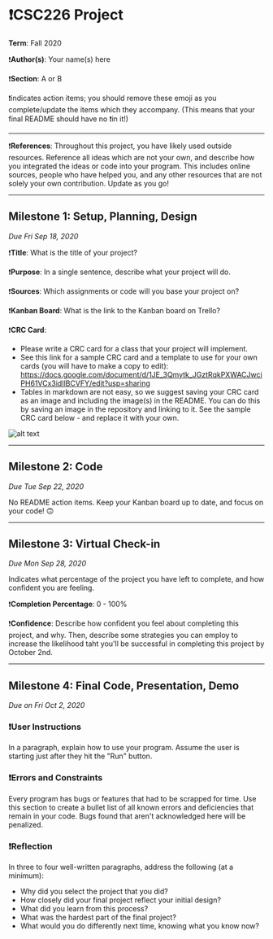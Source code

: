 # ❗CSC226 Project

**Term**: Fall 2020

❗️**Author(s)**: Your name(s) here

❗️**Section**: A or B

❗️indicates action items; you should remove these emoji as you complete/update the items which they accompany. (This means that your final README should have no ❗️in it!)

---

❗**References**: 
Throughout this project, you have likely used outside resources. Reference all ideas which are not your own, and describe how you integrated the ideas or code into your program. This includes online sources, people who have helped you, and any other resources that are not solely your own contribution. Update as you go!

---

## Milestone 1: Setup, Planning, Design
*Due Fri Sep 18, 2020*

❗️**Title**: What is the title of your project?

❗**Purpose**: In a single sentence, describe what your project will do.

❗️**Sources**: Which assignments or code will you base your project on?

❗️**Kanban Board**: What is the link to the Kanban board on Trello?

❗️**CRC Card**:
  - Please write a CRC card for a class that your project will implement.
  - See this link for a sample CRC card and a template to
  use for your own cards (you will have to make a copy to edit): https://docs.google.com/document/d/1JE_3Qmytk_JGztRqkPXWACJwciPH61VCx3idIlBCVFY/edit?usp=sharing
  - Tables in markdown are not easy, so we suggest saving your CRC card
  as an image and including the image(s) in the README. You can do this
  by saving an image in the repository and linking to it. See the sample CRC card below - and replace it with your own.
  
![alt text](image/crc.png "Image of CRC card as an example. Upload your CRC card(s) in place of this one")

---

## Milestone 2: Code
*Due Tue Sep 22, 2020*

No README action items. Keep your Kanban board up to date, and focus on your code! 🙃

---

## Milestone 3: Virtual Check-in
*Due Mon Sep 28, 2020*

Indicates what percentage of the project you have left to complete, and how confident you are feeling. 

❗️**Completion Percentage**: 0 - 100%

❗️**Confidence**: Describe how confident you feel about completing this project, and why. Then, describe some strategies you can employ to increase the likelihood taht you'll be successful in completing this project by October 2nd.

---

## Milestone 4: Final Code, Presentation, Demo
*Due on Fri Oct 2, 2020*

### ❗User Instructions
In a paragraph, explain how to use your program. Assume the user is starting just after they hit the "Run" button. 

### ❗Errors and Constraints
Every program has bugs or features that had to be scrapped for time. Use this section to create a bullet list of all known errors and deficiencies that remain in your code. Bugs found that aren't acknowledged here will be penalized.

### ❗Reflection
In three to four well-written paragraphs, address the following (at a minimum):
- Why did you select the project that you did?
- How closely did your final project reflect your initial design?
- What did you learn from this process?
- What was the hardest part of the final project?
- What would you do differently next time, knowing what you know now?
